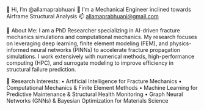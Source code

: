 👋 Hi, I’m @allamaprabhuani
👀 I’m a Mechanical Engineer inclined towards Airframe Structural Analysis
📫 allamaprabhuani@gmail.com
  
🔹 About Me:
I am a PhD Researcher specializing in AI-driven fracture mechanics simulations and computational mechanics. My research focuses on leveraging deep learning, finite element modeling (FEM), and physics-informed neural networks (PINNs) to accelerate fracture propagation simulations. I work extensively with numerical methods, high-performance computing (HPC), and surrogate modeling to improve efficiency in structural failure prediction.

🔹 Research Interests:
• Artificial Intelligence for Fracture Mechanics 
• Computational Mechanics & Finite Element Methods 
• Machine Learning for Predictive Maintenance & Structural Health Monitoring
• Graph Neural Networks (GNNs) & Bayesian Optimization for Materials Science
